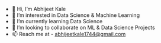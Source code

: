 - 👋 Hi, I’m Abhijeet Kale
- 👀 I’m interested in Data Science & Machine Learning
- 🌱 I’m currently learning Data Science
- 💞️ I’m looking to collaborate on ML & Data Science Projects
- 📫 Reach me at - abhijeetkale1744@gmail.com

<!---
Abhijeetk1000/Abhijeetk1000 is a ✨ special ✨ repository because its `README.md` (this file) appears on your GitHub profile.
You can click the Preview link to take a look at your changes.
--->
